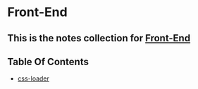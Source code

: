 # Front-End

## This is the notes collection for [Front-End](./README.md)

## Table Of Contents

- [css-loader](./css-loaders.md)
